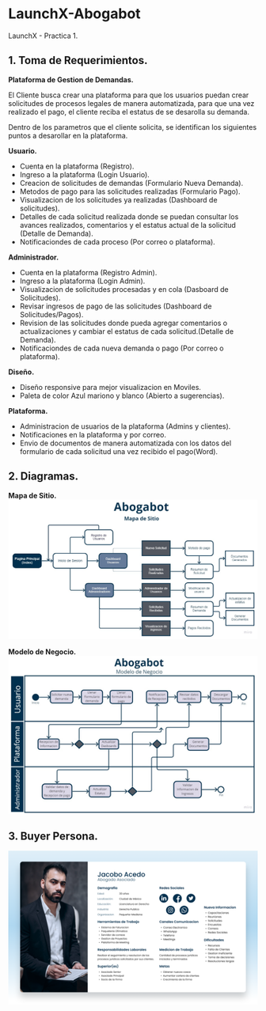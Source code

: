 # LaunchX-Abogabot
LaunchX - Practica 1.

## **1. Toma de Requerimientos.**

**Plataforma de Gestion de Demandas.**

El Cliente busca crear una plataforma para que los usuarios puedan crear solicitudes de procesos legales de manera automatizada, para que una vez realizado el pago, el cliente reciba el estatus de se desarolla su demanda.

Dentro de los parametros que el cliente solicita, se identifican los siguientes puntos a desarollar en la plataforma.

**Usuario.**
- Cuenta en la plataforma (Registro).
- Ingreso a la plataforma (Login Usuario).
- Creacion de solicitudes de demandas (Formulario Nueva Demanda).
- Metodos de pago para las solicitudes realizadas (Formulario Pago).
- Visualizacion de los solicitudes ya realizadas (Dashboard de solicitudes).
- Detalles de cada solicitud realizada donde se puedan consultar los avances realizados, comentarios y el estatus actual de la solicitud (Detalle de Demanda).
- Notificaciondes de cada proceso (Por correo o plataforma).

**Administrador.**
- Cuenta en la plataforma (Registro Admin).
- Ingreso a la plataforma (Login Admin).
- Visualizacion de solicitudes procesadas y en cola (Dasboard de Solicitudes).
- Revisar ingresos de pago de las solicitudes (Dashboard de Solicitudes/Pagos).
- Revision de las solicitudes donde pueda agregar comentarios o actualizaciones y cambiar el estatus de cada solicitud.(Detalle de Demanda).
- Notificaciondes de cada nueva demanda o pago (Por correo o plataforma).

**Diseño.**
- Diseño responsive para mejor visualizacion en Moviles.
- Paleta de color Azul mariono y blanco (Abierto a sugerencias).

**Plataforma.**
- Administracion de usuarios de la plataforma (Admins y clientes).
- Notificaciones en la plataforma y por correo.
- Envio de documentos de manera automatizada con los datos del formulario de cada solicitud una vez recibido el pago(Word).

## **2. Diagramas.**
**Mapa de Sitio.**
![Abogabot-MapaSitio](./images/Abogabot-MapaSitio.jpg)

**Modelo de Negocio.**
![Abogabot-DMN](./images/Abogabot-DMN.jpg)

## **3. Buyer Persona.**
![Abogabot-Buyer](./images/Abogabot-Buyer.png)
